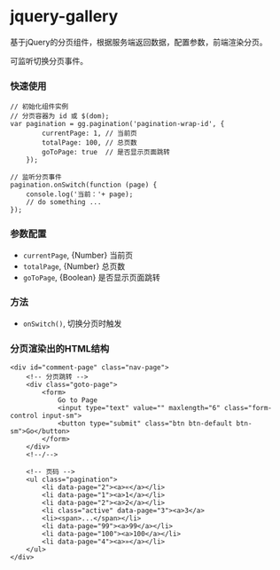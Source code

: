 jquery-gallery
===================

基于jQuery的分页组件，根据服务端返回数据，配置参数，前端渲染分页。

可监听切换分页事件。

### 快速使用

    // 初始化组件实例
    // 分页容器为 id 或 $(dom);
    var pagination = gg.pagination('pagination-wrap-id', {
            currentPage: 1, // 当前页
            totalPage: 100, // 总页数
            goToPage: true  // 是否显示页面跳转
        });

    // 监听分页事件
    pagination.onSwitch(function (page) {
        console.log('当前：'+ page);
        // do something ...
    });

### 参数配置
* `currentPage`, {Number} 当前页
* `totalPage`, {Number} 总页数
* `goToPage`, {Boolean} 是否显示页面跳转

### 方法
* `onSwitch()`, 切换分页时触发

### 分页渲染出的HTML结构

    <div id="comment-page" class="nav-page">
        <!-- 分页跳转 -->
        <div class="goto-page">
            <form>
                Go to Page
                <input type="text" value="" maxlength="6" class="form-control input-sm">
                <button type="submit" class="btn btn-default btn-sm">Go</button>
            </form>
        </div>
        <!--/-->

        <!-- 页码 -->
        <ul class="pagination">
            <li data-page="2"><a>«</a></li>
            <li data-page="1"><a>1</a></li>
            <li data-page="2"><a>2</a></li>
            <li class="active" data-page="3"><a>3</a>
            <li><span>...</span></li>
            <li data-page="99"><a>99</a></li>
            <li data-page="100"><a>100</a></li>
            <li data-page="4"><a>»</a></li>
        </ul>
    </div>

